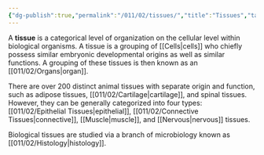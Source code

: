 ```yaml
---
{"dg-publish":true,"permalink":"/011/02/tissues/","title":"Tissues","tags":["BIOL422"],"noteIcon":"1","created":"2024-09-26T13:45:04.137-07:00","updated":"2024-09-26T15:26:45.613-07:00"}
---
```


A **tissue** is a categorical level of organization on the cellular level within biological organisms. A tissue is a grouping of [[Cells\|cells]] who chiefly possess similar embryonic developmental origins as well as similar functions. A grouping of these tissues is then known as an [[011/02/Organs\|organ]].

There are over 200 distinct animal tissues with separate origin and function, such as adipose tissues, [[011/02/Cartilage\|cartilage]], and spinal tissues. However, they can be generally categorized into four types: [[011/02/Epithelial Tissues\|epithelial]], [[011/02/Connective Tissues\|connective]], [[Muscle\|muscle]], and [[Nervous\|nervous]] tissues.

Biological tissues are studied via a branch of microbiology known as [[011/02/Histology\|histology]].